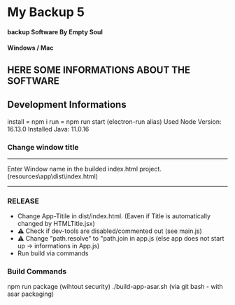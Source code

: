# My Backup 5
#### backup Software By Empty Soul
#### Windows / Mac

## HERE SOME INFORMATIONS ABOUT THE SOFTWARE

## Development Informations
install = npm i
run = npm run start (electron-run alias)
Used Node Version: 16.13.0
Installed Java: 11.0.16
### Change window title
----------------------
Enter Window name in the builded index.html project. (resources\app\dist\index.html)
_________
### RELEASE
- Change App-Titile in dist/index.html. (Eaven if Title is automatically changed by HTMLTitle.jsx)
- ⚠️ Check if dev-tools are disabled/commented out (see main.js)
- ⚠️ Change "path.resolve" to "path.join in app.js (else app does not start up -> informations in App.js)
- Run build via commands

### Build Commands
 npm run package (wihtout security)
 ./build-app-asar.sh (via git bash - with asar packaging)
